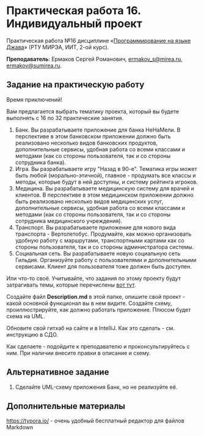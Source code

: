 # Практическая работа 16. Индивидуальный проект
Практическая работа №16 дисциплине «[Программирование на языке Джава](https://online-edu.mirea.ru/course/view.php?id=4053)» (РТУ МИРЭА, ИИТ, 2-ой курс).

**Преподаватель**: Ермаков Сергей Романович, ermakov_s@mirea.ru, ermakov@sumirea.ru.

## Задание на практическую работу

Время приключений!

Вам предлагается выбрать тематику проекта, который вы будете выполнять с 16 по 32 практические занятия. 

1. Банк. Вы разрабатываете приложение для банка НеНаМели. В перспективе в этом банковском приложении должно быть реализовано несколько видов банковских продуктов, дополнительные сервисы, удобная работа со всеми классами и методами (как со стороны пользователя, так и со стороны сотрудника банка).
2. Игра. Вы разрабатываете игру "Назад в 90-е". Тематика игры может быть любой (морально-этичной), главное - продумать все классы и методы, которые будут в ней доступны, и систему рейтинга игроков.
3. Медицина. Вы разрабатываете медицинскую систему для врачей и клиентов. В перспективе в этом медицинском приложении должно быть реализовано несколько видов медицинских услуг, дополнительные сервисы, удобная работа со всеми классами и методами (как со стороны пользователя, так и со стороны сотрудника медицинского учреждения).
4. Транспорт. Вы разрабатываете приложение для нового вида транспорта - Вертолетобус. Продумайте, как можно организовать удобную работу с маршрутами, транспортными картами как со стороны пользователя, так и со стороны администратора системы.
5. Социальная сеть. Вы разрабатываете новую социальную сеть Гильдия. Организуйте работу с пользователями и дополнительными сервисами. Клиент для пользователя тоже должен быть доступен.

Или что-то своё. Учитывайте, что задания по этому проекту будут затрагивать темы, которые перечислены [вот тут](https://github.com/sermakov/JavaFirstMirea/blob/master/Schedule.md).

Создайте файл **Description.md** в этой папке, опишите свой проект - какой основной функционал вы в нем видите. Создайте схему, проиллюстрируйте, как должно работать приложение. Плюсом будет схема на UML.

Обновите свой гитхаб на сайте и в IntelliJ. Как это сделать - см. инструкцию в СДО.

Как сделаете - подойдите к преподавателю и проконсультируйтесь с ним. При наличии внесите правки в описание и схему.

## Альтернативное задание

1. Сделайте UML-схему приложения Банк, но не реализуйте её.


## Дополнительные материалы

https://typora.io/ - очень удобный бесплатный редактор для файлов Markdown
